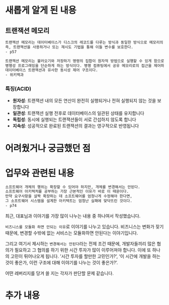 # 새롭게 알게 된 내용

## 트랜잭션 메모리

```bash
트랜잭션 메모리는 데이터베이스가 디스크의 레코드를 다루는 방식과 동일한 방식으로 메모리의 변수를 처리한다. 
즉, 트랜잭션을 사용하거나 또는 재시도 기법을 통해 이들 변수를 보호한다.
- p57

트랜잭션 메모리는 불러오기와 저장하기 명령의 집합이 원자적 방법으로 실행할 수 있게 함으로써
병행성 프로그래밍을 단순하게 하는 방식이다. 병행 컴퓨팅에서 공유 메모리로의 접근을 제어하기 위한 병행성 제어방식으로,
데이터베이스 트랜잭션과 유사한 동시성 제어 구조이다.
- 위키백과
```

### 특징(ACID)

- **원자성**: 트랜잭션 내의 모든 연산이 완전히 실행되거나 전혀 실행되지 않는 것을 보장합니다
- **일관성**: 트랜잭션 실행 전후로 데이터베이스의 일관된 상태를 유지합니다
- **독립성**: 동시에 실행되는 트랜잭션들이 서로 간섭하지 않도록 합니다
- **지속성**: 성공적으로 완료된 트랜잭션의 결과는 영구적으로 반영됩니다

# 어려웠거나 궁금했던 점

# 업무와 관련된 내용

```bash
소프트웨어 개체의 행위는 확장할 수 있어야 하지만, 개체를 변경해서는 안된다.
소프트웨어 아키텍처를 공부하는 가장 근본적인 이유가 바로 이 때문이다. 
만약 요구사항을 살짝 확장하는 데 소프트웨어를 엄청나게 수정해야 한다면,
그 소프트웨어 시스템을 설계한 아키텍트는 엄청난 실패에 맞닥뜨린 것이다.
- p74
```

최근, 대표님과 이야기를 가장 많이 나누는 내용 중 하나여서 작성했습니다.

`비즈니스를 모듈화 하면 안되는 이유`로 이야기를 나누고 있습니다. 비즈니스는 변화가 잦기 때문에, 변경할 수밖에 없는 서비스는 모듈화하면 안된다는 이야기입니다.

그리고 여기서 제시하는 `변경해서는 안된다`라는 전제 조건 때문에, 개발자들끼리 많은 협의가 필요하고 그 협의를 하기 위한 시간 투자가 많이 이루어져야 합니다. 이에 또 하나의 고민이 튀어나오게 됩니다.
’시간 투자를 할만한 고민인가?’, ‘이 시간에 개발을 하는 것이 좋은가, 이런 구조에 대해 이야기를 나누는 것이 좋은가?’.

어떤 레버리지를 당겨 쓸 지는 각자가 판단할 문제 같습니다.

# 추가 내용